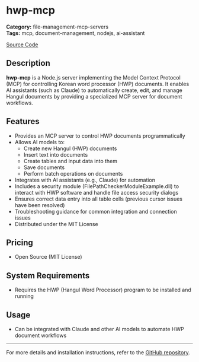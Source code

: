 # hwp-mcp

**Category:** file-management-mcp-servers  
**Tags:** mcp, document-management, nodejs, ai-assistant

[Source Code](https://github.com/jkf87/hwp-mcp)

## Description
**hwp-mcp** is a Node.js server implementing the Model Context Protocol (MCP) for controlling Korean word processor (HWP) documents. It enables AI assistants (such as Claude) to automatically create, edit, and manage Hangul documents by providing a specialized MCP server for document workflows.

## Features
- Provides an MCP server to control HWP documents programmatically
- Allows AI models to:
  - Create new Hangul (HWP) documents
  - Insert text into documents
  - Create tables and input data into them
  - Save documents
  - Perform batch operations on documents
- Integrates with AI assistants (e.g., Claude) for automation
- Includes a security module (FilePathCheckerModuleExample.dll) to interact with HWP software and handle file access security dialogs
- Ensures correct data entry into all table cells (previous cursor issues have been resolved)
- Troubleshooting guidance for common integration and connection issues
- Distributed under the MIT License

## Pricing
- Open Source (MIT License)

## System Requirements
- Requires the HWP (Hangul Word Processor) program to be installed and running

## Usage
- Can be integrated with Claude and other AI models to automate HWP document workflows

---
For more details and installation instructions, refer to the [GitHub repository](https://github.com/jkf87/hwp-mcp).